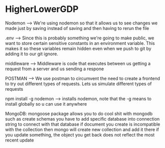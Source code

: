 # HigherLowerGDP

Nodemon --> We're using nodemon so that it allows us to see changes we made just by saving instead of saving and then having to rerun the file

.env --> Since this is probably something we're going to make public, we want to store certain sensitive constants in an environment variable. This makes it so these variables remain hidden even when we push to git by adding it to our git ignore. 

middleware --> Middleware is code that executes between us getting a request from a server and us sending a respone

POSTMAN --> We use postman to circumvent the need to create a frontend to try out different types of requests. Lets us simulate different types of requests

npm install -g nodemon --> installs nodemon, note that the -g means to install globally so u can use it anywhere

MongoDB:
mongoose package allows you to do cool shit with mongodb such as create schemas
you have to add specific database into connection string to connect with that database
if document you create is incompatible with the collection then mongo will create new collection and add it there
if you update something, the object you get back does not reflect the most recent update